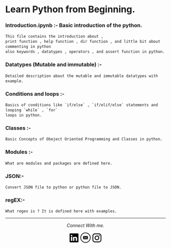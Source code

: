 # Learn Python from Beginning.

### Introduction.ipynb :- Basic introduction of the python.
	This file contains the introduction about ,
	print function , help function , dir function , and little bit about commenting in python
	also keywords , datatypes , operators , and assert function in python.

### Datatypes (Mutable and immutable) :- 
	Detailed description about the mutable and immutable datatypes with example.


### Conditions and loops :- 
    Basics of conditions like `if/else` , `if/elif/else` statements and looping `while` , `for` 
    loops in python.

### Classes :- 
    Basic Concepts of Obeject Oriented Programming and Classes in python.

### Modules :-
    What are modules and packages are defined here.
    
### JSON:-
    Convert JSON file to python or python file to JSON.
    
### regEX:-
    What regex is ? It is defined here with examples.

<hr>
<p align="center">
  <i>Connect With me.</i>

  <p align="center">
    <a href="https://www.linkedin.com/in/rahul-singh-432555194" alt="Linkedin"><img src="https://github.com/Rahul-singh98/Rahul-singh98/blob/master/readme_resources/linkedin.png"></a>
    <a href="mailto:rahulrajput98fun@gmail.com" alt="Contact me"><img src="https://github.com/Rahul-singh98/Rahul-singh98/blob/master/readme_resources/mail.png"></a>
    <a href="https://www.instagram.com/karan_8510" alt="Instagram"><img src="https://github.com/Rahul-singh98/Rahul-singh98/blob/master/readme_resources/instagram.png"></a>
  </p>
</p>
